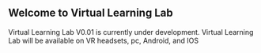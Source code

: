 ## Welcome to Virtual Learning Lab

Virtual Learning Lab V0.01 is currently under development.
Virtual Learning Lab will be available on VR headsets, pc, Android, and IOS
